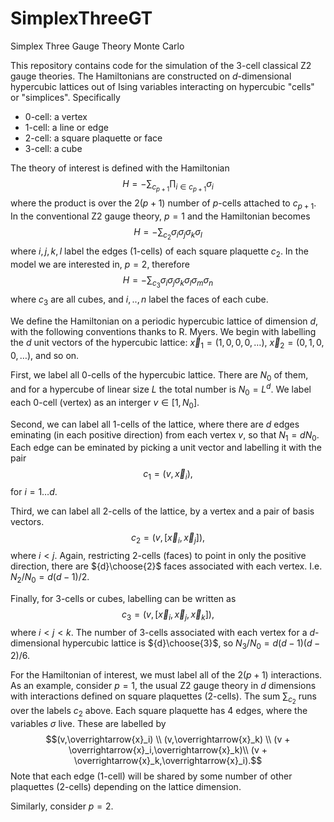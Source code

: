 # SimplexThreeGT
Simplex Three Gauge Theory Monte Carlo

This repository contains code for the simulation of the 3-cell classical Z2 gauge theories. The Hamiltonians are constructed on $d$-dimensional hypercubic lattices out of Ising variables interacting on hypercubic "cells" or "simplices".  Specifically

* 0-cell: a vertex
* 1-cell: a line or edge
* 2-cell: a square plaquette or face
* 3-cell: a cube

The theory of interest is defined with the Hamiltonian $$H = - \sum_{c_{p+1}} \prod_{i \in c_{p+1}} \sigma_i$$
where the product is over the $2(p+1)$ number of $p$-cells attached to $c_{p+1}$.
In the conventional Z2 gauge theory, $p=1$ and the Hamiltonian becomes $$H = - \sum_{c_{2}} \sigma_i \sigma_j \sigma_k \sigma_l$$
where $i,j,k,l$ label the edges (1-cells) of each square plaquette $c_2$.  In the model we are interested in, $p=2$, therefore $$H = - \sum_{c_{3}} \sigma_i \sigma_j \sigma_k \sigma_l \sigma_m \sigma_n$$
where $c_3$ are all cubes, and $i,..,n$ label the faces of each cube.

We define the Hamiltonian on a periodic hypercubic lattice of dimension $d$, with the following conventions thanks to R. Myers.  We begin with labelling the $d$ unit vectors of the hypercubic lattice: $\overrightarrow{x}_1 = (1,0,0,0,\ldots)$, $\overrightarrow{x}_2 = (0,1,0,0,\ldots)$, and so on.

First, we label all 0-cells of the hypercubic lattice.  There are $N_0$ of them, and for a hypercube of linear size $L$ the total number is $N_0 = L^d$. We label each 0-cell (vertex) as an interger $v \in [1,N_0]$.

Second, we can label all 1-cells of the lattice, where there are $d$ edges eminating (in each positive direction) from each vertex $v$, so that $N_1 = d N_0$. Each edge can be eminated by picking a unit vector and labelling it with the pair $$c_1 = (v,\overrightarrow{x}_i),$$ for $i = 1 \ldots d$.

Third, we can label all 2-cells of the lattice, by a vertex and a pair of basis vectors. $$c_2=(v,[\overrightarrow{x}_i, \overrightarrow{x}_j]),$$ where $i<j$.  Again, restricting 2-cells (faces) to point in only the positive direction, there are ${d}\choose{2}$ faces associated with each vertex. I.e. $N_2/N_0= d(d-1)/2$.

Finally, for 3-cells or cubes, labelling can be written as $$c_3 =(v,[\overrightarrow{x}_i, \overrightarrow{x}_j,\overrightarrow{x}_k]),$$ where $i<j<k$.  The number of 3-cells associated with each vertex for a $d$-dimensional hypercubic lattice is ${d}\choose{3}$, so $N_3/N_0 = d(d-1)(d-2)/6$.

For the Hamiltonian of interest, we must label all of the $2(p+1)$ interactions.  As an example, consider $p=1$, the usual Z2 gauge theory in $d$ dimensions with interactions defined on square plaquettes (2-cells). The sum $\sum_{c_{2}}$ runs over the labels $c_2$ above.  Each square plaquette has 4 edges, where the variables $\sigma$ live.  These are labelled by $$(v,\overrightarrow{x}_i) \\ (v,\overrightarrow{x}_k) \\ (v + \overrightarrow{x}_i,\overrightarrow{x}_k)\\ (v + \overrightarrow{x}_k,\overrightarrow{x}_i).$$ Note that each edge (1-cell) will be shared by some number of other plaquettes (2-cells) depending on the lattice dimension.

Similarly, consider $p=2$.
